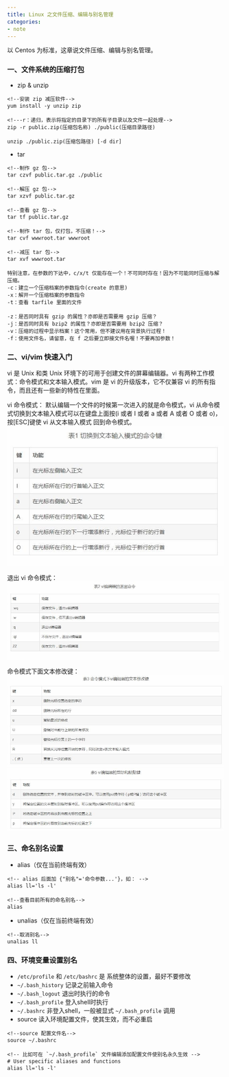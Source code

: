 ```yaml
---
title: Linux 之文件压缩、编辑与别名管理
categories:
- note 
---
```

以 Centos 为标准，这章说文件压缩、编辑与别名管理。
<!--more-->
### 一、文件系统的压缩打包
- zip & unzip

```
<!--安装 zip 减压软件-->
yum install -y unzip zip

<!---r：递归，表示将指定的目录下的所有子目录以及文件一起处理-->
zip -r public.zip(压缩包名称) ./public(压缩目录路径)

unzip ./public.zip(压缩包路径) [-d dir]
```
- tar

```
<!--制作 gz 包-->
tar czvf public.tar.gz ./public

<!--解压 gz 包-->
tar xzvf public.tar.gz

<!--查看 gz 包-->
tar tf public.tar.gz

<!--制作 tar 包，仅打包，不压缩！-->
tar cvf wwwroot.tar wwwroot

<!--减压 tar 包-->
tar xvf wwwroot.tar

特别注意，在参数的下达中，c/x/t 仅能存在一个！不可同时存在！因为不可能同时压缩与解压缩。
-c：建立一个压缩档案的参数指令(create 的意思)
-x：解开一个压缩档案的参数指令
-t：查看 tarfile 里面的文件

-z：是否同时具有 gzip 的属性？亦即是否需要用 gzip 压缩？
-j：是否同时具有 bzip2 的属性？亦即是否需要用 bzip2 压缩？
-v：压缩的过程中显示档案！这个常用，但不建议用在背景执行过程！
-f：使用文件名，请留意，在 f 之后要立即接文件名喔！不要再加参数！
```
### 二、vi/vim 快速入门
vi 是 Unix 和类 Unix 环境下的可用于创建文件的屏幕编辑器。vi 有两种工作模式：命令模式和文本输入模式。vim 是 vi 的升级版本，它不仅兼容 vi 的所有指令，而且还有一些新的特性在里面。

vi 命令模式：
默认编辑一个文件的时候第一次进入的就是命令模式，vi 从命令模式切换到文本输入模式可以在键盘上面按(i 或者 I 或者 a 或者 A 或者 O 或者 o)，按[ESC]键使 vi 从文本输入模式 回到命令模式。
<img src="/assets/note/linux/vi1.png">

退出 vi 命令模式：
<img src="/assets/note/linux/vi2.png">

命令模式下面文本修改键：
<img src="/assets/note/linux/vi3.png">
<img src="/assets/note/linux/vi4.png">

### 三、命名别名设置
- alias（仅在当前终端有效）

```
<!-- alias 后面加 {"别名"='命令参数...'}，如： -->
alias ll='ls -l'

<!--查看目前所有的命名别名-->
alias
```
- unalias（仅在当前终端有效）

```
<!--取消别名-->
unalias ll
```
### 四、环境变量设置别名
- `/etc/profile` 和 `/etc/bashrc` 是 系统整体的设置，最好不要修改
- `~/.bash_history` 记录之前输入命令
- `~/.bash_logout` 退出时执行的命令
- `~/.bash_profile` 登入shell时执行
- `~/.bashrc` 非登入shell，一般被显式 `~/.bash_profile` 调用
- source 读入环境配置文件，使其生效，而不必重启

```
<!--source 配置文件名-->
source ~/.bashrc

<!-- 比如可在 `~/.bash_profile` 文件编辑添加配置文件使别名永久生效 -->
# User specific aliases and functions
alias ll='ls -l'
```